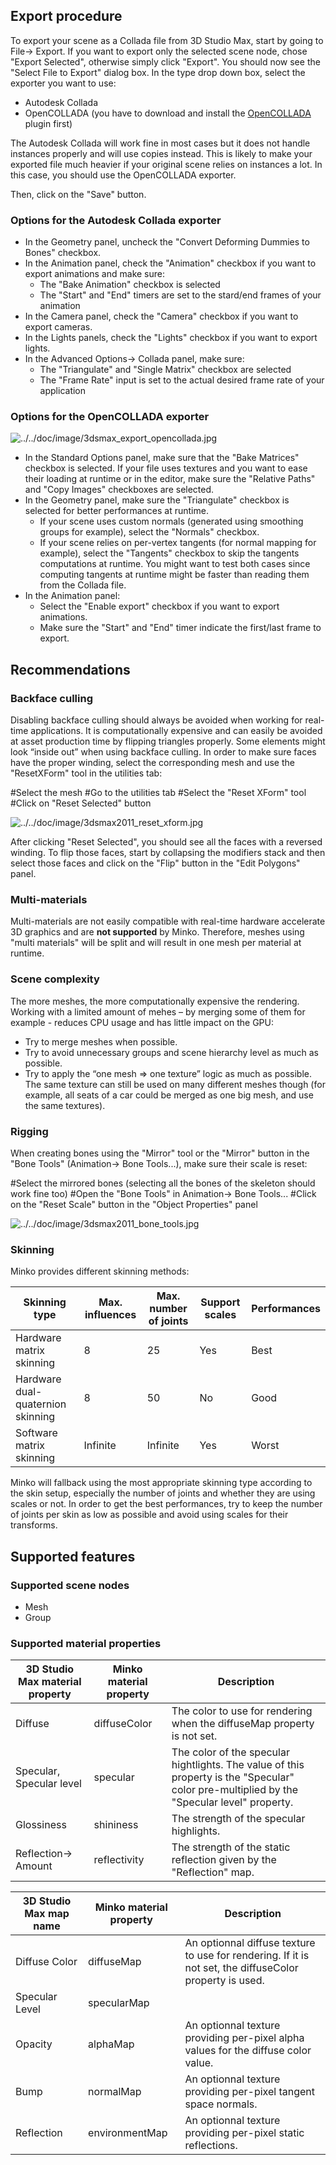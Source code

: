 Export procedure
----------------

To export your scene as a Collada file from 3D Studio Max, start by going to File-> Export. If you want to export only the selected scene node, chose "Export Selected", otherwise simply click "Export". You should now see the "Select File to Export" dialog box. In the type drop down box, select the exporter you want to use:

-   Autodesk Collada
-   OpenCOLLADA (you have to download and install the [OpenCOLLADA](http://opencollada.org/) plugin first)

The Autodesk Collada will work fine in most cases but it does not handle instances properly and will use copies instead. This is likely to make your exported file much heavier if your original scene relies on instances a lot. In this case, you should use the OpenCOLLADA exporter.

Then, click on the "Save" button.

### Options for the Autodesk Collada exporter

-   In the Geometry panel, uncheck the "Convert Deforming Dummies to Bones" checkbox.
-   In the Animation panel, check the "Animation" checkbox if you want to export animations and make sure:
    -   The "Bake Animation" checkbox is selected
    -   The "Start" and "End" timers are set to the stard/end frames of your animation
-   In the Camera panel, check the "Camera" checkbox if you want to export cameras.
-   In the Lights panels, check the "Lights" checkbox if you want to export lights.
-   In the Advanced Options-> Collada panel, make sure:
    -   The "Triangulate" and "Single Matrix" checkbox are selected
    -   The "Frame Rate" input is set to the actual desired frame rate of your application

### Options for the OpenCOLLADA exporter

![](../../doc/image/3dsmax_export_opencollada.jpg "../../doc/image/3dsmax_export_opencollada.jpg")

-   In the Standard Options panel, make sure that the "Bake Matrices" checkbox is selected. If your file uses textures and you want to ease their loading at runtime or in the editor, make sure the "Relative Paths" and "Copy Images" checkboxes are selected.
-   In the Geometry panel, make sure the "Triangulate" checkbox is selected for better performances at runtime.
    -   If your scene uses custom normals (generated using smoothing groups for example), select the "Normals" checkbox.
    -   If your scene relies on per-vertex tangents (for normal mapping for example), select the "Tangents" checkbox to skip the tangents computations at runtime. You might want to test both cases since computing tangents at runtime might be faster than reading them from the Collada file.
-   In the Animation panel:
    -   Select the "Enable export" checkbox if you want to export animations.
    -   Make sure the "Start" and "End" timer indicate the first/last frame to export.

Recommendations
---------------

### Backface culling

Disabling backface culling should always be avoided when working for real-time applications. It is computationally expensive and can easily be avoided at asset production time by flipping triangles properly. Some elements might look “inside out” when using backface culling. In order to make sure faces have the proper winding, select the corresponding mesh and use the "ResetXForm" tool in the utilities tab:

#Select the mesh #Go to the utilities tab #Select the "Reset XForm" tool #Click on "Reset Selected" button

![](../../doc/image/3dsmax2011_reset_xform.jpg "../../doc/image/3dsmax2011_reset_xform.jpg")

After clicking "Reset Selected", you should see all the faces with a reversed winding. To flip those faces, start by collapsing the modifiers stack and then select those faces and click on the "Flip" button in the "Edit Polygons" panel.

### Multi-materials

Multi-materials are not easily compatible with real-time hardware accelerate 3D graphics and are **not supported** by Minko. Therefore, meshes using "multi materials" will be split and will result in one mesh per material at runtime.

### Scene complexity

The more meshes, the more computationally expensive the rendering. Working with a limited amount of mehes – by merging some of them for example - reduces CPU usage and has little impact on the GPU:

-   Try to merge meshes when possible.
-   Try to avoid unnecessary groups and scene hierarchy level as much as possible.
-   Try to apply the “one mesh => one texture” logic as much as possible. The same texture can still be used on many different meshes though (for example, all seats of a car could be merged as one big mesh, and use the same textures).

### Rigging

When creating bones using the "Mirror" tool or the "Mirror" button in the "Bone Tools" (Animation-> Bone Tools...), make sure their scale is reset:

#Select the mirrored bones (selecting all the bones of the skeleton should work fine too) #Open the "Bone Tools" in Animation-> Bone Tools... #Click on the "Reset Scale" button in the "Object Properties" panel

![](../../doc/image/3dsmax2011_bone_tools.jpg "../../doc/image/3dsmax2011_bone_tools.jpg")

### Skinning

Minko provides different skinning methods:

| Skinning type                     | Max. influences | Max. number of joints | Support scales | Performances |
|-----------------------------------|-----------------|-----------------------|----------------|--------------|
| Hardware matrix skinning          | 8               | 25                    | Yes            | Best         |
| Hardware dual-quaternion skinning | 8               | 50                    | No             | Good         |
| Software matrix skinning          | Infinite        | Infinite              | Yes            | Worst        |

Minko will fallback using the most appropriate skinning type according to the skin setup, especially the number of joints and whether they are using scales or not. In order to get the best performances, try to keep the number of joints per skin as low as possible and avoid using scales for their transforms.

Supported features
------------------

### Supported scene nodes

-   Mesh
-   Group

### Supported material properties

| 3D Studio Max material property | Minko material property | Description                                                                                                                                |
|---------------------------------|-------------------------|--------------------------------------------------------------------------------------------------------------------------------------------|
| Diffuse                         | diffuseColor            | The color to use for rendering when the diffuseMap property is not set.                                                                    |
| Specular, Specular level        | specular                | The color of the specular hightlights. The value of this property is the "Specular" color pre-multiplied by the "Specular level" property. |
| Glossiness                      | shininess               | The strength of the specular highlights.                                                                                                   |
| Reflection-> Amount            | reflectivity            | The strength of the static reflection given by the "Reflection" map.                                                                       |

| 3D Studio Max map name | Minko material property | Description                                                                                             |
|------------------------|-------------------------|---------------------------------------------------------------------------------------------------------|
| Diffuse Color          | diffuseMap              | An optionnal diffuse texture to use for rendering. If it is not set, the diffuseColor property is used. |
| Specular Level         | specularMap             |                                                                                                         |
| Opacity                | alphaMap                | An optionnal texture providing per-pixel alpha values for the diffuse color value.                      |
| Bump                   | normalMap               | An optionnal texture providing per-pixel tangent space normals.                                         |
| Reflection             | environmentMap          | An optionnal texture providing per-pixel static reflections.                                            |


